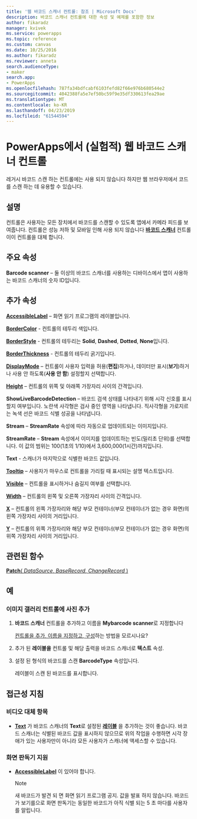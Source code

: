 ```yaml
---
title: '웹 바코드 스캐너 컨트롤: 참조 | Microsoft Docs'
description: 바코드 스캐너 컨트롤에 대한 속성 및 예제를 포함한 정보
author: fikaradz
manager: kvivek
ms.service: powerapps
ms.topic: reference
ms.custom: canvas
ms.date: 10/25/2016
ms.author: fikaradz
ms.reviewer: anneta
search.audienceType:
- maker
search.app:
- PowerApps
ms.openlocfilehash: 787fa34bdfcabf6103fefd82f66e976b680544e2
ms.sourcegitcommit: 4042388fa5e7ef50bc59f9e35df330613fea29ae
ms.translationtype: MT
ms.contentlocale: ko-KR
ms.lasthandoff: 04/23/2019
ms.locfileid: "61544594"
---
```

# <a name="web-barcode-scanner-control-experimental-in-powerapps"></a>PowerApps에서 (실험적) 웹 바코드 스캐너 컨트롤

레거시 바코드 스캔 하는 컨트롤에는 사용 되지 않습니다 하지만 웹 브라우저에서 코드를 스캔 하는 데 유용할 수 있습니다.

## <a name="description"></a>설명

컨트롤은 사용자는 모든 장치에서 바코드를 스캔할 수 있도록 앱에서 카메라 피드를 보여줍니다. 컨트롤은 성능 저하 및 모바일 인해 사용 되지 않습니다 **[바코드 스캐너](control-new-barcode-scanner.md)** 컨트롤이이 컨트롤을 대체 합니다.

## <a name="key-properties"></a>주요 속성

**Barcode scanner** – 둘 이상의 바코드 스캐너를 사용하는 디바이스에서 앱이 사용하는 바코드 스캐너의 숫자 ID입니다.

## <a name="additional-properties"></a>추가 속성

**[AccessibleLabel](properties-accessibility.md)** – 화면 읽기 프로그램의 레이블입니다.

**[BorderColor](properties-color-border.md)** - 컨트롤의 테두리 색입니다.

**[BorderStyle](properties-color-border.md)** - 컨트롤의 테두리는 **Solid**, **Dashed**, **Dotted**, **None**입니다.

**[BorderThickness](properties-color-border.md)** - 컨트롤의 테두리 굵기입니다.

**[DisplayMode](properties-core.md)** – 컨트롤이 사용자 입력을 허용(**편집**)하거나, 데이터만 표시(**보기**)하거나 사용 안 하도록(**사용 안 함**) 설정할지 선택합니다.

**[Height](properties-size-location.md)** – 컨트롤의 위쪽 및 아래쪽 가장자리 사이의 간격입니다.

**ShowLiveBarcodeDetection** – 바코드 검색 상태를 나타내기 위해 시각 신호를 표시할지 여부입니다. 노란색 사각형은 검사 중인 영역을 나타냅니다. 직사각형을 가로지르는 녹색 선은 바코드 식별 성공을 나타냅니다.

**Stream** – **StreamRate** 속성에 따라 자동으로 업데이트되는 이미지입니다.

**StreamRate** – **Stream** 속성에서 이미지를 업데이트하는 빈도(밀리초 단위)를 선택합니다.  이 값의 범위는 100(1초의 1/10)에서 3,600,000(1시간)까지입니다.

**Text** - 스캐너가 마지막으로 식별한 바코드 값입니다.

**[Tooltip](properties-core.md)** – 사용자가 마우스로 컨트롤을 가리킬 때 표시되는 설명 텍스트입니다.

**[Visible](properties-core.md)** – 컨트롤을 표시하거나 숨길지 여부를 선택합니다.

**[Width](properties-size-location.md)** – 컨트롤의 왼쪽 및 오른쪽 가장자리 사이의 간격입니다.

**[X](properties-size-location.md)** – 컨트롤의 왼쪽 가장자리와 해당 부모 컨테이너(부모 컨테이너가 없는 경우 화면)의 왼쪽 가장자리 사이의 거리입니다.

**[Y](properties-size-location.md)** – 컨트롤의 위쪽 가장자리와 해당 부모 컨테이너(부모 컨테이너가 없는 경우 화면)의 위쪽 가장자리 사이의 거리입니다.

## <a name="related-functions"></a>관련된 함수

[**Patch**( *DataSource*, *BaseRecord*, *ChangeRecord* )](../functions/function-patch.md)

## <a name="example"></a>예

### <a name="add-photos-to-an-image-gallery-control"></a>이미지 갤러리 컨트롤에 사진 추가

1. **바코드 스캐너** 컨트롤을 추가하고 이름을 **Mybarcode scanner**로 지정합니다

    [컨트롤을 추가, 이름을 지정하고, 구성](../add-configure-controls.md)하는 방법을 모르시나요?

1. 추가 된 **레이블을** 컨트롤 및 해당 출력을 바코드 스캐너로 **텍스트** 속성.

1. 설정 된 형식의 바코드를 스캔 **BarcodeType** 속성입니다.

    레이블이 스캔 된 바코드를 표시합니다.

## <a name="accessibility-guidelines"></a>접근성 지침

### <a name="video-alternatives"></a>비디오 대체 항목

* **[Text](properties-core.md)** 가 바코드 스캐너의 **Text**로 설정된 **[레이블](control-text-box.md)** 을 추가하는 것이 좋습니다. 바코드 스캐너는 식별된 바코드 값을 표시하지 않으므로 위의 작업을 수행하면 시각 장애가 있는 사용자만이 아니라 모든 사용자가 스캐너에 액세스할 수 있습니다.

### <a name="screen-reader-support"></a>화면 판독기 지원

* **[AccessibleLabel](properties-accessibility.md)** 이 있어야 합니다.

    > [!NOTE]
  > 새 바코드가 발견 되 면 화면 읽기 프로그램 공지. 값을 발표 하지 않습니다. 바코드가 보기를으로 화면 판독기는 동일한 바코드가 아직 식별 되는 5 초 마다를 사용자를 알립니다.
